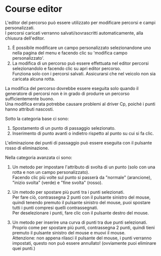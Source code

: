 # Course editor
  
L'editor del percorso può essere utilizzato per modificare percorsi e campi personalizzati.  
I percorsi caricati verranno salvati/sovrascritti automaticamente, alla chiusura dell'editor.  
  
1) È possibile modificare un campo personalizzato selezionandone uno nella pagina del menu e facendo clic su 'modifica campo personalizzato'.  
2) La modifica di un percorso può essere effettuata nel editor percorsi selezionandolo e facendo clic su apri editor percorso.  
    Funziona solo con i percorsi salvati. Assicurarsi che nel veicolo non sia caricata alcuna rotta.  
  
La modifica del percorso dovrebbe essere eseguita solo quando il generatore di percorsi non è in grado di produrre un percorso sufficientemente buono.  
Una modifica errata potrebbe causare problemi al driver Cp, poiché i punti hanno attributi nascosti.  


  
Sotto la categoria base ci sono:  

1) Spostamento di un punto di passaggio selezionato.  
2) Inserimento di punto avanti o indietro rispetto al punto su cui si fa clic.  
  
L'eliminazione dei punti di passaggio può essere eseguita con il pulsante rosso di eliminazione.  


  
Nella categoria avanzata ci sono:  

1) Un metodo per impostare l'attributo di svolta di un punto (solo con una rotta e non un campo personalizzato).  
Facendo clic più volte sul punto si passerà da "normale" (arancione), "inizio svolta" (verde) e "fine svolta" (rosso).  
  
2) Un metodo per spostare più punti tra i punti selezionati.  
Per fare ciò, contrassegna 2 punti con il pulsante sinistro del mouse, quindi tenendo premuto il pulsante sinistro del mouse, puoi spostare tutti i punti compresi quelli contrassegnati.  
Per deselezionare i punti, fare clic con il pulsante destro del mouse.  
  
3) Un metodo per inserire una curva di punti tra due punti selezionati.  
Proprio come per spostare più punti, contrassegna 2 punti, quindi tieni premuto il pulsante sinistro del mouse e muovi il mouse.  
Attenzione: non appena rilasci il pulsante del mouse, i punti verranno impostati, questo non può essere annullato! (ovviamente puoi eliminare quei punti.)  


